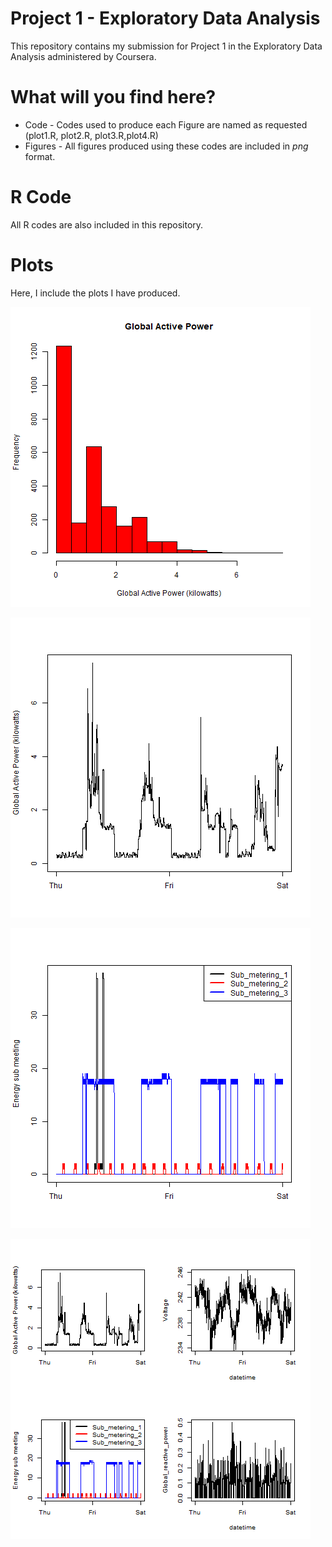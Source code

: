 # Project 1 - Exploratory Data Analysis
This repository contains my submission for Project 1 in the Exploratory Data Analysis administered by Coursera. 

# What will you find here?
* Code - Codes used to produce each Figure are named as requested (plot1.R, plot2.R, plot3.R,plot4.R)
* Figures - All figures produced using these codes are included in *png* format.

# R Code
All R codes are also included in this repository. 

# Plots
Here, I include the plots I have produced. 

![Plot 1](plot1.png)

![Plot 2](plot2.png)

![Plot 3](plot3.png)

![Plot 4](plot4.png)
